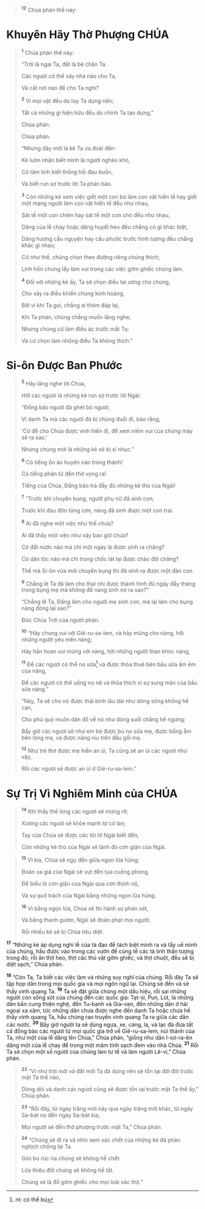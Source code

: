 > <sup><b>12</b></sup> Chúa phán thế này:
> 
# Khuyên Hãy Thờ Phượng CHÚA

> <sup><b>1</b></sup> Chúa phán thế này:
> 
> “Trời là ngai Ta, đất là bệ chân Ta.
> 
> Các ngươi có thể xây nhà nào cho Ta,
> 
> Và cất nơi nào để cho Ta nghỉ?
> 
> <sup><b>2</b></sup> Vì mọi vật đều do tay Ta dựng nên;
> 
> Tất cả những gì hiện hữu đều do chính Ta tạo dựng,”
> 
> Chúa phán.
> 
> Chúa phán.
> 
> “Nhưng đây mới là kẻ Ta ưa đoái đến:
> 
> Kẻ luôn nhận biết mình là người nghèo khó,
> 
> Có tâm linh biết thống hối đau buồn,
> 
> Và biết run sợ trước lời Ta phán bảo.
>


> <sup><b>3</b></sup> Còn những kẻ xem việc giết một con bò làm con vật hiến tế hay giết một mạng người làm con vật hiến tế đều như nhau,
> 
> Sát tế một con chiên hay sát tế một con chó đều như nhau,
> 
> Dâng của lễ chay hoặc dâng huyết heo đều chẳng có gì khác biệt,
> 
> Dâng hương cầu nguyện hay cầu phước trước hình tượng đều chẳng khác gì nhau;
> 
> Cứ như thế, chúng chọn theo đường riêng chúng thích;
> 
> Linh hồn chúng lấy làm vui trong các việc gớm ghiếc chúng làm.
> 
> <sup><b>4</b></sup> Ðối với những kẻ ấy, Ta sẽ chọn điều tai ương cho chúng,
> 
> Cho xảy ra điều khiến chúng kinh hoàng,
> 
> Bởi vì khi Ta gọi, chẳng ai thèm đáp lại,
> 
> Khi Ta phán, chúng chẳng muốn lắng nghe;
> 
> Nhưng chúng cứ làm điều ác trước mắt Ta;
> 
> Và cứ chọn làm những điều Ta không thích.”
>


# Si-ôn Ðược Ban Phước

> <sup><b>5</b></sup> Hãy lắng nghe lời Chúa,
> 
> Hỡi các ngươi là những kẻ run sợ trước lời Ngài:
> 
> “Ðồng bào ngươi đã ghét bỏ ngươi;
> 
> Vì danh Ta mà các ngươi đã bị chúng đuổi đi, bảo rằng,
> 
> ‘Cứ để cho Chúa được vinh hiển đi, để xem niềm vui của chúng mày sẽ ra sao.’
> 
> Nhưng chúng mới là những kẻ sẽ bị sỉ nhục.”
>


> <sup><b>6</b></sup> Có tiếng ồn ào huyên náo trong thành!
> 
> Có tiếng phán từ đền thờ vọng ra!
> 
> Tiếng của Chúa, Đấng báo trả đầy đủ những kẻ thù của Ngài!
>


> <sup><b>7</b></sup> “Trước khi chuyển bụng, người phụ nữ đã sinh con;
> 
> Trước khi đau đớn từng cơn, nàng đã sinh được một con trai.
> 
> <sup><b>8</b></sup> Ai đã nghe một việc như thế chưa?
> 
> Ai đã thấy một việc như vậy bao giờ chưa?
> 
> Có đất nước nào mà chỉ một ngày là được sinh ra chăng?
> 
> Có dân tộc nào mà chỉ trong chốc lát lại được chào đời chăng?
> 
> Thế mà Si-ôn vừa mới chuyển bụng thì đã sinh ra được một đàn con.
> 
> <sup><b>9</b></sup> Chẳng lẽ Ta đã làm cho thai nhi được thành hình đủ ngày đầy tháng trong bụng mẹ mà không để nàng sinh nó ra sao?”
> 
> “Chẳng lẽ Ta, Ðấng làm cho người mẹ sinh con, mà lại làm cho bụng nàng đóng lại sao?”
> 
> Ðức Chúa Trời của ngươi phán.
> 
> <sup><b>10</b></sup> “Hãy chung vui với Giê-ru-sa-lem, và hãy mừng cho nàng, hỡi những người yêu mến nàng;
> 
> Hãy hân hoan vui mừng với nàng, hỡi những người than khóc nàng,
> 
> <sup><b>11</b></sup> Ðể các ngươi có thể no sữa[^1] và được thỏa thuê bên bầu sữa ấm êm của nàng,
> 
> Ðể các ngươi có thể uống no nê và thỏa thích vì sự sung mãn của bầu sữa nàng.”
>


> “Này, Ta sẽ cho nó được thái bình lâu dài như dòng sông không hề cạn,
> 
> Cho phú quý muôn dân đổ về nó như dòng suối chẳng hề ngưng;
> 
> Bấy giờ các ngươi sẽ như em bé được bú no sữa mẹ, được bồng ẵm bên lòng mẹ, và được nâng niu trên đầu gối mẹ.
> 
> <sup><b>13</b></sup> Như trẻ thơ được mẹ hiền an ủi, Ta cũng sẽ an ủi các ngươi như vậy,
> 
> Rồi các ngươi sẽ được an ủi ở Giê-ru-sa-lem.”
>


# Sự Trị Vì Nghiêm Minh của CHÚA

> <sup><b>14</b></sup> Khi thấy thế lòng các ngươi sẽ mừng rỡ;
> 
> Xương các ngươi sẽ khỏe mạnh tợ cỏ lan;
> 
> Tay của Chúa sẽ được các tôi tớ Ngài biết đến,
> 
> Còn những kẻ thù của Ngài sẽ lãnh đủ cơn giận của Ngài.
>


> <sup><b>15</b></sup> Vì kìa, Chúa sẽ ngự đến giữa ngọn lửa hừng;
> 
> Ðoàn xa giá của Ngài sẽ vụt đến tựa cuồng phong,
> 
> Ðể biểu lộ cơn giận của Ngài qua cơn thịnh nộ,
> 
> Và sự quở trách của Ngài bằng những ngọn lửa hừng.
> 
> <sup><b>16</b></sup> Vì bằng ngọn lửa, Chúa sẽ thi hành sự phán xét,
> 
> Và bằng thanh gươm, Ngài sẽ đoán phạt mọi người;
> 
> Rồi nhiều kẻ sẽ bị Chúa tiêu diệt.
>

<sup><b>17</b></sup> “Những kẻ áp dụng nghi lễ của tà đạo để tách biệt mình ra và tẩy uế mình của chúng, hầu được vào trong các vườn để cúng tế các tà linh thần tượng trong đó, rồi ăn thịt heo, thịt các thú vật gớm ghiếc, và thịt chuột, đều sẽ bị diệt sạch,” Chúa phán.

<sup><b>18</b></sup> “Còn Ta, Ta biết các việc làm và những suy nghĩ của chúng. Rồi đây Ta sẽ tập họp dân trong mọi quốc gia và mọi ngôn ngữ lại. Chúng sẽ đến và sẽ thấy vinh quang Ta. <sup><b>19</b></sup> Ta sẽ đặt giữa chúng một dấu hiệu, rồi sai những người còn sống sót của chúng đến các quốc gia: Tạt-si, Pun, Lút, là những dân bắn cung thiện nghệ, đến Tu-banh và Gia-van, đến những dân ở hải ngoại xa xăm, tức những dân chưa được nghe đến danh Ta hoặc chưa hề thấy vinh quang Ta, hầu chúng rao truyền vinh quang Ta ra giữa các dân các nước. <sup><b>20</b></sup> Bấy giờ người ta sẽ dùng ngựa, xe, cáng, la, và lạc đà đưa tất cả đồng bào các ngươi từ mọi quốc gia trở về Giê-ru-sa-lem, núi thánh của Ta, như một của lễ dâng lên Chúa,” Chúa phán, “giống như dân I-sơ-ra-ên dâng một của lễ chay để trong một mâm tinh sạch đem vào nhà Chúa. <sup><b>21</b></sup> Rồi Ta sẽ chọn một số người của chúng làm tư tế và làm người Lê-vi,” Chúa phán.


> <sup><b>22</b></sup> “Vì như trời mới và đất mới Ta đã dựng nên sẽ tồn tại đời đời trước mặt Ta thể nào,
> 
> Dòng dõi và danh các ngươi cũng sẽ được tồn tại trước mặt Ta thể ấy,” Chúa phán.
>


> <sup><b>23</b></sup> “Rồi đây, từ ngày trăng mới này qua ngày trăng mới khác, từ ngày Sa-bát nọ đến ngày Sa-bát kia,
> 
> Mọi người sẽ đến thờ phượng trước mặt Ta,” Chúa phán.
>


> <sup><b>24</b></sup> “Chúng sẽ đi ra và nhìn xem xác chết của những kẻ đã phản nghịch chống lại Ta.
> 
> Giòi bọ rúc rỉa chúng sẽ không hề chết.
> 
> Lửa thiêu đốt chúng sẽ không hề tắt.
> 
> Chúng sẽ là đồ gớm ghiếc cho mọi loài xác thịt.”
>

[^1]: nt: có thể bú